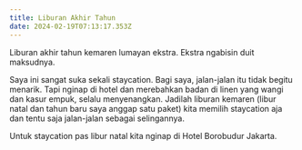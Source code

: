 ```yaml
---
title: Liburan Akhir Tahun
date: 2024-02-19T07:13:17.353Z
---
```

L﻿iburan akhir tahun kemaren lumayan ekstra. Ekstra ngabisin duit maksudnya. 

S﻿aya ini sangat suka sekali staycation. Bagi saya, jalan-jalan itu tidak begitu menarik. Tapi nginap di hotel dan merebahkan badan di linen yang wangi dan kasur empuk, selalu menyenangkan. Jadilah liburan kemaren (libur natal dan tahun baru saya anggap satu paket) kita memilih staycation aja dan tentu saja jalan-jalan sebagai selingannya. 

U﻿ntuk staycation pas libur natal kita nginap di Hotel Borobudur Jakarta.